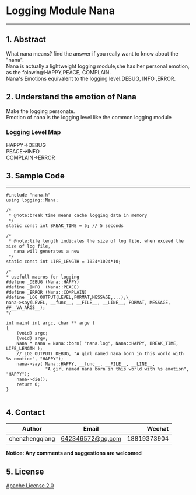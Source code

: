# Logging Module Nana
---
## 1. Abstract

What nana means? find the answer if you really want to know about the "nana".<br/>
Nana is actually a lightweight logging module,she has her personal emotion, as the folowing:HAPPY,PEACE, COMPLAIN.<br/>
Nana's Emotions equivalent to the logging level:DEBUG, INFO ,ERROR.<br/>  

## 2. Understand the emotion of Nana

Make the logging personate.<br/> 
Emotion of nana is the logging level like the common logging module

### Logging Level Map
HAPPY->DEBUG<br/>
PEACE->INFO<br/>
COMPLAIN->ERROR<br/>

## 3. Sample Code
-----------

``` 
#include "nana.h"
using logging::Nana;

/*
 * @note:break time means cache logging data in memory
 */
static const int BREAK_TIME = 5; // 5 seconds

/*
 * @note:life length indicates the size of log file, when exceed the size of log file,
   nana will generates a new
 */
static const int LIFE_LENGTH = 1024*1024*10;

/*
* usefull macros for logging
#define _DEBUG (Nana::HAPPY)
#define _INFO  (Nana::PEACE)
#define _ERROR (Nana::COMPLAIN)
#define _LOG_OUTPUT(LEVEL,FORMAT,MESSAGE,...);\
nana->say(LEVEL, __func__, __FILE__, __LINE__, FORMAT, MESSAGE, ##__VA_ARGS__);
*/

int main( int argc, char ** argv )
{
    (void) argc;
    (void) argv;
    Nana * nana = Nana::born( "nana.log", Nana::HAPPY, BREAK_TIME, LIFE_LENGTH );
    //_LOG_OUTPUT(_DEBUG, "A girl named nana born in this world with %s emotion", "HAPPY");
    nana->say( Nana::HAPPY, __func__, __FILE__, __LINE__, 
               "A girl named nana born in this world with %s emotion", "HAPPY");
    nana->die();
    return 0;
}
  
```

## 4. Contact

|Author          | Email            | Wechat      |
| ---------------|:----------------:| -----------:|
| chenzhengqiang | 642346572@qq.com | 18819373904 |

**Notice:  Any comments and suggestions are welcomed**

## 5. License
[Apache License 2.0](./LICENSE)
